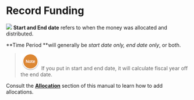 # Record Funding

![](https://lh6.googleusercontent.com/DTF1JeNmQla8DhhMWKOTi4BsR_tlQsNWcsWbvUI66U4O3iZsvHlpR6cxa8KBseZ_Bc5OKySETS5RWnIvuzgbfcTOzIj6cbuIWYioq9fjLjqql8Y6cAlLwvD8Dq94IuYdn46NsC-w) **Start and End date** refers to when the money was allocated and distributed.

**Time Period **will generally be _start date only, end date only_, or both.

> ![](/assets/NoteSmall.png) If you put in start and end date, it will calculate fiscal year off the end date.



Consult the [**Allocation**](/record/edit/record-funding/allocation.md) section of this manual to learn how to add allocations.

